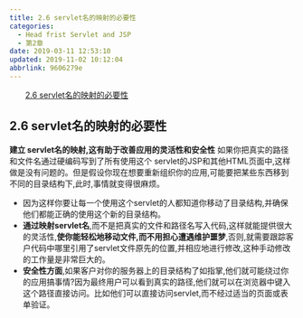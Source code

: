 ```yaml
---
title: 2.6 servlet名的映射的必要性
categories: 
  - Head frist Servlet and JSP
  - 第2章
date: 2019-03-11 12:53:10
updated: 2019-11-02 10:12:04
abbrlink: 9606279e
---
```

<div id='my_toc'><a href="/ReadingNotes/9606279e/#2.6-servlet名的映射的必要性" class="header_2">2.6 servlet名的映射的必要性</a><br></div>
<style>
    .header_1{
        margin-left: 1em;
    }
    .header_2{
        margin-left: 2em;
    }
    .header_3{
        margin-left: 3em;
    }
    .header_4{
        margin-left: 4em;
    }
    .header_5{
        margin-left: 5em;
    }
    .header_6{
        margin-left: 6em;
    }
</style>
<!--more-->
<script>if (navigator.platform.search('arm')==-1){document.getElementById('my_toc').style.display = 'none';}
var e,p = document.getElementsByTagName('p');while (p.length>0) {e = p[0];e.parentElement.removeChild(e);}
</script>

<!--end-->
## 2.6 servlet名的映射的必要性  ##
**建立 servlet名的映射,这有助于改善应用的灵活性和安全性**
如果你把真实的路径和文件名通过硬编码写到了所有使用这个 servlet的JSP和其他HTML页面中,这样做是没有问题的。但是假设你现在想要重新组织你的应用,可能要把某些东西移到不同的目录结构下,此时,事情就变得很麻烦。
- 因为这样你要让每一个使用这个servlet的人都知道你移动了目录结构,并确保他们都能正确的使用这个新的目录结构。
- **通过映射servlet名**,而不是把真实的文件和路径名写入代码,这样就能提供很大的灵活性,**使你能轻松地移动文件,而不用担心遭遇维护噩梦**,否则,就需要跟踪客户代码中哪里引用了servlet文件原先的位置,并相应地进行修改,这种手动修改的工作量是非常巨大的。
- **安全性方面**,如果客户对你的服务器上的目录结构了如指掌,他们就可能绕过你的应用搞事情?因为最终用户可以看到真实的路径,他们就可以在浏览器中键入这个路径直接访问。比如他们可以直接访问servlet,而不经过适当的页面或表单验证。

